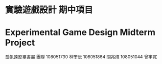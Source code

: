 # 實驗遊戲設計 期中項目
# Experimental Game Design Midterm Project
孤帆遠影畢書盡 團隊
108051730 林奎沅
108051864 關兆煒
108051044 曾宇寬
 
